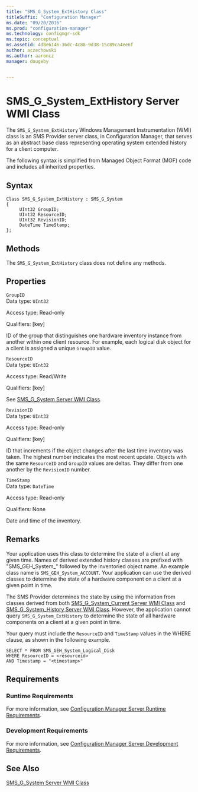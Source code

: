 ```yaml
---
title: "SMS_G_System_ExtHistory Class"
titleSuffix: "Configuration Manager"
ms.date: "09/20/2016"
ms.prod: "configuration-manager"
ms.technology: configmgr-sdk
ms.topic: conceptual
ms.assetid: 4d8e6146-36dc-4c88-9d38-15c89ca4ee6f
author: aczechowski
ms.author: aaroncz
manager: dougeby


---
```

# SMS_G_System_ExtHistory Server WMI Class
The `SMS_G_System_ExtHistory` Windows Management Instrumentation (WMI) class is an SMS Provider server class, in Configuration Manager, that serves as an abstract base class representing operating system extended history for a client computer.  

 The following syntax is simplified from Managed Object Format (MOF) code and includes all inherited properties.  

## Syntax  

```  
Class SMS_G_System_ExtHistory : SMS_G_System  
{  
     UInt32 GroupID;  
     UInt32 ResourceID;  
     UInt32 RevisionID;  
     DateTime TimeStamp;  
};  
```  

## Methods  
 The `SMS_G_System_ExtHistory` class does not define any methods.  

## Properties  
 `GroupID`  
 Data type: `UInt32`  

 Access type: Read-only  

 Qualifiers: [key]  

 ID of the group that distinguishes one hardware inventory instance from another within one client resource. For example, each logical disk object for a client is assigned a unique `GroupID` value.  

 `ResourceID`  
 Data type: `UInt32`  

 Access type: Read/Write  

 Qualifiers: [key]  

 See [SMS_G_System Server WMI Class](../../../../../develop/reference/core/clients/manage/sms_g_system-server-wmi-class.md).  

 `RevisionID`  
 Data type: `UInt32`  

 Access type: Read-only  

 Qualifiers: [key]  

 ID that increments if the object changes after the last time inventory was taken. The highest number indicates the most recent update. Objects with the same `ResourceID` and `GroupID` values are deltas. They differ from one another by the `RevisionID` number.  

 `TimeStamp`  
 Data type: `DateTime`  

 Access type: Read-only  

 Qualifiers: None  

 Date and time of the inventory.  

## Remarks  
 Your application uses this class to determine the state of a client at any given time. Names of derived extended history classes are prefixed with "SMS_GEH_System_" followed by the inventoried object name. An example class name is `SMS_GEH_System_ACCOUNT`. Your application can use the derived classes to determine the state of a hardware component on a client at a given point in time.  

 The SMS Provider determines the state by using the information from classes derived from both [SMS_G_System_Current Server WMI Class](../../../../../develop/reference/core/clients/manage/sms_g_system_current-server-wmi-class.md) and [SMS_G_System_History Server WMI Class](../../../../../develop/reference/core/clients/manage/sms_g_system_history-server-wmi-class.md). However, the application cannot query `SMS_G_System_ExtHistory` to determine the state of all hardware components on a client at a given point in time.  

 Your query must include the `ResourceID` and `TimeStamp` values in the WHERE clause, as shown in the following example.  

```  
SELECT * FROM SMS_GEH_System_Logical_Disk  
WHERE ResourceID = <resourceid>  
AND Timestamp = "<timestamp>"  
```  

## Requirements  

### Runtime Requirements  
 For more information, see [Configuration Manager Server Runtime Requirements](../../../../../develop/core/reqs/server-runtime-requirements.md).  

### Development Requirements  
 For more information, see [Configuration Manager Server Development Requirements](../../../../../develop/core/reqs/server-development-requirements.md).  

## See Also  
 [SMS_G_System Server WMI Class](../../../../../develop/reference/core/clients/manage/sms_g_system-server-wmi-class.md)
